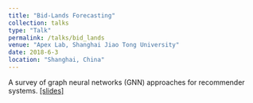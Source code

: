 ```yaml
---
title: "Bid-Lands Forecasting"
collection: talks
type: "Talk"
permalink: /talks/bid_lands
venue: "Apex Lab, Shanghai Jiao Tong University"
date: 2018-6-3
location: "Shanghai, China"
---
```


A survey of graph neural networks (GNN) approaches for recommender systems.
[\[slides\]](/files/talks/GNN4RecSys.pdf)